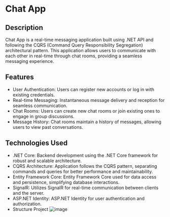# Chat App

## Description
Chat App is a real-time messaging application built using .NET API and following the CQRS (Command Query Responsibility Segregation) architectural pattern. This application allows users to communicate with each other in real-time through chat rooms, providing a seamless messaging experience.

## Features
- User Authentication: Users can register new accounts or log in with existing credentials.
- Real-time Messaging: Instantaneous message delivery and reception for seamless communication.
- Chat Rooms: Users can create new chat rooms or join existing ones to engage in group discussions.
- Message History: Chat rooms maintain a history of messages, allowing users to view past conversations.

## Technologies Used
- .NET Core: Backend development using the .NET Core framework for robust and scalable architecture.
- CQRS Architecture: Application follows the CQRS pattern, separating commands and queries for better performance and maintainability.
- Entity Framework Core: Entity Framework Core used for data access and persistence, simplifying database interactions.
- SignalR: Utilizes SignalR for real-time communication between clients and the server.
- ASP.NET Identity: ASP.NET Identity for user authentication and authorization.
- Structure Project ![image](https://github.com/ahmedsamir010/Chat-App-/assets/89707420/8feaf44a-2132-408e-9d6e-3d3a2df60131)

